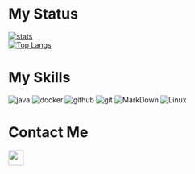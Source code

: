 # My Status
[![stats](https://github-readme-stats-izh7piylk.vercel.app/api?username=Javen-Liu&hide=prs,contribs&show_icons=true&bg_color=DEG,E66345,A65481&title_color=FFFFFF&text_color=FFFFFF&icon_color=FFFFFF)](https://github.com/Javen-Liu/)
<br>
[![Top Langs](https://github-readme-stats-izh7piylk.vercel.app/api/top-langs/?username=Javen-Liu&langs_count=10&card_width=495&bg_color=DEG,A65481,E66345&title_color=FFFFFF&text_color=FFFFFF&icon_color=FFFFFF)](https://github.com/Javen-Liu/)
<br>
<!--[![wakatime stats](https://github-readme-stats.vercel.app/api/wakatime?username=sddai)](https://github.com/sddai/)-->
<!--
**sddai/sddai** is a ✨ _special_ ✨ repository because its `README.md` (this file) appears on your GitHub profile.

Here are some ideas to get you started:

- 🔭 I’m currently working on ...
- 🌱 I’m currently learning ...
- 👯 I’m looking to collaborate on ...
- 🤔 I’m looking for help with ...
- 💬 Ask me about ...
- 📫 How to reach me: ...
- 😄 Pronouns: ...
- ⚡ Fun fact: ...
-->

<!--
<img align="center" src="https://raw.githubusercontent.com/sddai/sddai/master/skills.png">-->

# My Skills

![java](https://img.shields.io/badge/-java-grey?style=for-the-badge&logo=java&logoColor=white&labelColor=8E2DE2)
![docker](https://img.shields.io/badge/-docker-grey?style=for-the-badge&logo=docker&logoColor=white&labelColor=8E2DE2)
![github](https://img.shields.io/badge/-github-grey?style=for-the-badge&logo=github&logoColor=white&labelColor=8E2DE2)
![git](https://img.shields.io/badge/-git-grey?style=for-the-badge&logo=git&logoColor=white&labelColor=8E2DE2)
![MarkDown](https://img.shields.io/badge/-Markdown-grey?style=for-the-badge&logo=Markdown&logoColor=white&labelColor=8E2DE2)
![Linux](https://img.shields.io/badge/-Linux-grey?style=for-the-badge&logo=Linux&logoColor=white&labelColor=8E2DE2)

<!--<img align="center" src="https://raw.githubusercontent.com/sddai/sddai/master/connect.png"/><br>-->
# Contact Me

<a href="http://blog.matrix-world.top/" target="_blank"><img height="30px" src="https://img.shields.io/badge/My%20Website:%20Into%20Matrix-8E2DE2?style=for-the-badge&logo=google%20chrome&logoColor=white"/></a><br>
